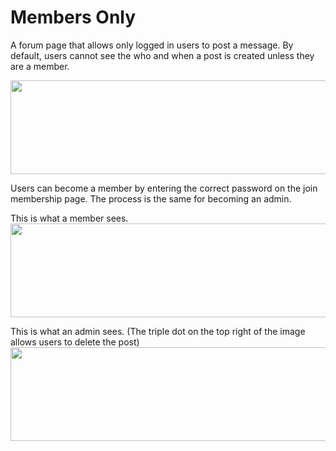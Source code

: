 # Members Only

A forum page that allows only logged in users to post a message.
By default, users cannot see the who and when a post is created unless they are a member.

<img src="https://user-images.githubusercontent.com/88147891/181703225-42dffb50-fbf5-4065-8ce7-9625dc5d5f73.png" width="1000" height="150" />

Users can become a member by entering the correct password on the join membership page.
The process is the same for becoming an admin.

This is what a member sees.
<img src="https://user-images.githubusercontent.com/88147891/181704111-0e4f303a-05d9-4768-9ea7-4d135913e097.png" width="1000" height="150" />

This is what an admin sees. (The triple dot on the top right of the image allows users to delete the post)
<img src="https://user-images.githubusercontent.com/88147891/181704276-ca809126-9f3c-4315-abde-c6143bf43e8c.png" width="1000" height="150" />
